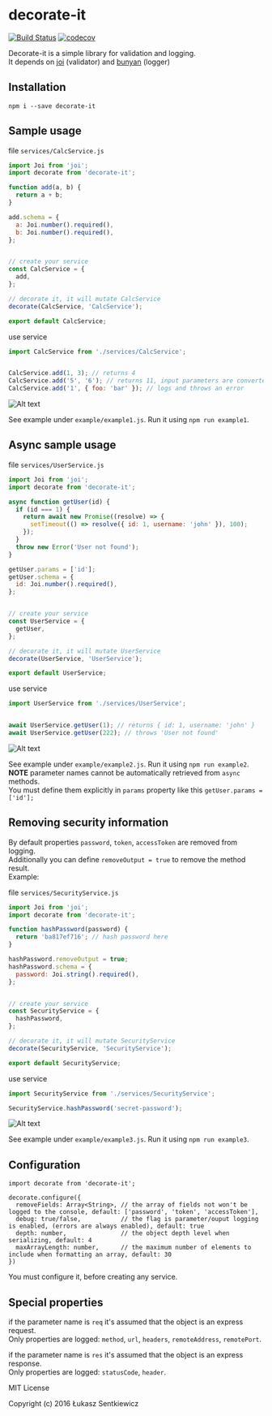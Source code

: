 # decorate-it
[![Build Status](https://travis-ci.org/lsentkiewicz/decorate-it.svg?branch=master)](https://travis-ci.org/lsentkiewicz/decorate-it)
[![codecov](https://codecov.io/gh/lsentkiewicz/decorate-it/branch/master/graph/badge.svg)](https://codecov.io/gh/lsentkiewicz/decorate-it)

Decorate-it is a simple library for validation and logging.  
It depends on [joi](https://github.com/hapijs/joi) (validator) and [bunyan](https://github.com/trentm/node-bunyan) (logger)

## Installation

```
npm i --save decorate-it
```


## Sample usage
file `services/CalcService.js`
```js
import Joi from 'joi';
import decorate from 'decorate-it';

function add(a, b) {
  return a + b;
}

add.schema = {
  a: Joi.number().required(),
  b: Joi.number().required(),
};


// create your service
const CalcService = {
  add,
};

// decorate it, it will mutate CalcService
decorate(CalcService, 'CalcService');

export default CalcService;

```

use service
```js
import CalcService from './services/CalcService';


CalcService.add(1, 3); // returns 4
CalcService.add('5', '6'); // returns 11, input parameters are converted to number types
CalcService.add('1', { foo: 'bar' }); // logs and throws an error
```

![Alt text](https://monosnap.com/file/7fZER5fIdYfMmWQ4uiPe8iZSXEdfrG.png)

See example under `example/example1.js`. Run it using `npm run example1`.


## Async sample usage
file `services/UserService.js`
```js
import Joi from 'joi';
import decorate from 'decorate-it';

async function getUser(id) {
  if (id === 1) {
    return await new Promise((resolve) => {
      setTimeout(() => resolve({ id: 1, username: 'john' }), 100);
    });
  }
  throw new Error('User not found');
}

getUser.params = ['id'];
getUser.schema = {
  id: Joi.number().required(),
};


// create your service
const UserService = {
  getUser,
};

// decorate it, it will mutate UserService
decorate(UserService, 'UserService');

export default UserService;

```

use service
```js
import UserService from './services/UserService';


await UserService.getUser(1); // returns { id: 1, username: 'john' }
await UserService.getUser(222); // throws 'User not found'
```

![Alt text](https://monosnap.com/file/Kk2wCus4TYBWES4KBCQWElwu6OpuES.png)

See example under `example/example2.js`. Run it using `npm run example2`.  
**NOTE** parameter names cannot be automatically retrieved from `async` methods.  
You must define them explicitly in `params` property like this `getUser.params = ['id'];`


## Removing security information
By default properties `password`, `token`, `accessToken` are removed from logging.  
Additionally you can define `removeOutput = true` to remove the method result.  
Example:

file `services/SecurityService.js`
```js
import Joi from 'joi';
import decorate from 'decorate-it';

function hashPassword(password) {
  return 'ba817ef716'; // hash password here
}

hashPassword.removeOutput = true;
hashPassword.schema = {
  password: Joi.string().required(),
};


// create your service
const SecurityService = {
  hashPassword,
};

// decorate it, it will mutate SecurityService
decorate(SecurityService, 'SecurityService');

export default SecurityService;

```

use service
```js
import SecurityService from './services/SecurityService';

SecurityService.hashPassword('secret-password');
```

![Alt text](https://monosnap.com/file/QuUXmIPKJ4GLNI1NvoAN8T2ClLnMv3.png)

See example under `example/example3.js`. Run it using `npm run example3`.


## Configuration
```
import decorate from 'decorate-it';

decorate.configure({
  removeFields: Array<String>, // the array of fields not won't be logged to the console, default: ['password', 'token', 'accessToken'],
  debug: true/false,           // the flag is parameter/ouput logging is enabled, (errors are always enabled), default: true
  depth: number,               // the object depth level when serializing, default: 4           
  maxArrayLength: number,      // the maximum number of elements to include when formatting an array, default: 30  
})
```

You must configure it, before creating any service.

## Special properties
if the parameter name is `req` it's assumed that the object is an express request.  
Only properties are logged: `method`, `url`, `headers`, `remoteAddress`, `remotePort`.  


if the parameter name is `res` it's assumed that the object is an express response.  
Only properties are logged: `statusCode`, `header`.  



MIT License

Copyright (c) 2016 Łukasz Sentkiewicz